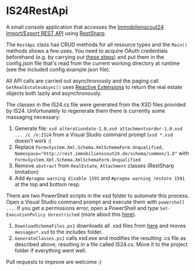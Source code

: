 IS24RestApi
===========

A small console application that accesses the [Immobilienscout24 Import/Export REST API](http://developerwiki.immobilienscout24.de/wiki/Import-Export-API)
using [RestSharp](https://github.com/restsharp/RestSharp).

The `RestApi` class has CRUD methods for all resource types and the `Main()` methods shows a few uses. You need to acquire OAuth credentials beforehand (e.g. by carrying out [these steps](http://developerwiki.immobilienscout24.de/wiki/Customer-website_Tutorial#oAuth_by_our_playground))
and put them in the config.json file that's read from the current working directory at runtime (see the included config.example.json file).

All API calls are carried out asynchronously and the paging call `GetRealEstatesAsync()` uses [Reactive Extensions](http://rx.codeplex.com/) to return the real estate objects both lazily and asynchronously.

The classes in the IS24.cs file were generated from the XSD files provided by IS24. Unfortunately to regenerate them there is currently some massaging necessary:

1. Generate file: `xsd alterationdate-1.0.xsd attachmentsorder-1.0.xsd ... /c /n:IS24` from a Visual Studio command prompt (`xsd *.xsd` doesn't work :(
2. Replace `Form=System.Xml.Schema.XmlSchemaForm.Unqualified, Namespace="http://rest.immobilienscout24.de/schema/common/1.0"` with `Form=System.Xml.Schema.XmlSchemaForm.Unqualified`
3. Remove `abstract` from `RealEstate`, `Attachment` classes (RestSharp limitation)
4. Add `#pragma warning disable 1591` and `#pragma warning restore 1591` at the top and bottom resp.

There are two PowerShell scripts in the xsd folder to automate this process. Open a Visual Studio command prompt and execute them with `powershell ...`. If you get a permissions error, open a PowerShell and type `Set-ExecutionPolicy Unrestricted` (more about this [here](http://technet.microsoft.com/en-us/library/ee176949.aspx)).

1. `DownloadSchemaFiles.ps1` downloads all .xsd files from [here](http://rest.immobilienscout24.de/restapi/api/offer/v1.0/?_wadl&_schema) and moves `messages*.xsd` to the includes folder.
2. `GenerateClasses.ps1` calls xsd.exe and modifies the resulting .cs file as described above, resulting in a file called IS24.cs. Move it to the project folder if everything went well.

Pull requests to improve are welcome :)
